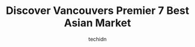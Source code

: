 ---
layout: ampstory
image: https://i0.wp.com/www.auto.or.id/wp-content/uploads/2023/06/de-xing-long-trading-co-ltd-0-vancouver-1686322392.jpeg?resize=640,853
author: techidn
featured: false
description: Vancouver, British Columbia, Canada is a haven for Asian Market enthusiasts, boasting an impressive array of 7 top-notch establishments. Whether youre a seasoned connoisseur or simply curio
title: Discover Vancouvers Premier 7 Best Asian Market
cover:
   title: Discover Vancouvers Premier 7 Best Asian Market
   subtitle: AUTO.OR.ID
   background: https://www.auto.or.id/wp-content/uploads/2023/06/de-xing-long-trading-co-ltd-0-vancouver-1686322392.jpeg

pages: 
 - layout: thirds
   top: <h1>#1 Konbiniya Japan Centre</h1>
   bottom: "<p>Pretty solid little Japanese store. A lot of import goods from Japan, much steeper prices than what you would pay in japan. They offer a wide selection of various goods. </p>"
   background: https://www.auto.or.id/wp-content/uploads/2023/06/de-xing-long-trading-co-ltd-1-vancouver-1686322394.jpeg
   backgroundblur: true
 - layout: thirds
   top: <h1>#2 Kims Mart</h1>
   bottom: "<p>519 E Broadway, Vancouver, BC V5T 1X4, Canada</p>"
   background: https://www.auto.or.id/wp-content/uploads/2023/06/de-xing-long-trading-co-ltd-2-vancouver-1686322394.jpeg
   cta:
      link: https://www.auto.or.id/discover-vancouvers-premier-7-best-asian-market/
      text: Discover Vancouvers Premier 7 Best Asian Market
 - layout: thirds
   top: <h1>#3 Hannam Supermarket</h1>
   bottom: "<p>1323 Robson St #202, Vancouver, BC V6E 1C6, Canada</p>"
   background: https://images.unsplash.com/photo-1577696467479-4c92df55c24a?ixlib=rb-4.0.3&ixid=MnwxMjA3fDB8MHxwaG90by1wYWdlfHx8fGVufDB8fHx8&auto=format&fit=crop&w=640&h=853&q=80
   cta:
      link: https://www.auto.or.id/discover-vancouvers-premier-7-best-asian-market/
      text: Discover Vancouvers Premier 7 Best Asian Market
 - layout: thirds
   top: <h1>#4 H-Mart Dunbar</h1>
   bottom: "<p>5557 Dunbar St, Vancouver, BC V6N 1W5, Canada</p>"
   background: https://images.unsplash.com/photo-1494976388531-d1058494cdd8?ixlib=rb-4.0.3&ixid=MnwxMjA3fDB8MHxwaG90by1wYWdlfHx8fGVufDB8fHx8&auto=format&fit=crop&w=640&h=853&q=80
   cta:
      link: https://www.auto.or.id/discover-vancouvers-premier-7-best-asian-market/
      text: Discover Vancouvers Premier 7 Best Asian Market
 - layout: thirds
   top: <h1>#5 Chong Lee Market</h1>
   bottom: "<p>6399 Victoria Dr, Vancouver, BC V5P 3X5, Canada</p>"
   background: https://images.unsplash.com/photo-1627404958332-cd698bcce36c?ixlib=rb-4.0.3&ixid=MnwxMjA3fDB8MHxwaG90by1wYWdlfHx8fGVufDB8fHx8&auto=format&fit=crop&w=640&h=853&q=80
   cta:
      link: https://www.auto.or.id/discover-vancouvers-premier-7-best-asian-market/
      text: Discover Vancouvers Premier 7 Best Asian Market
 - layout: thirds
   top: <h1>#6 Dong Thanh Supermarket</h1>
   bottom: "<p>1172 Kingsway, Vancouver, BC V5V 3C8, Canada</p>"
   background: https://images.unsplash.com/photo-1607892027477-34542018abc4?ixlib=rb-4.0.3&ixid=MnwxMjA3fDB8MHxwaG90by1wYWdlfHx8fGVufDB8fHx8&auto=format&fit=crop&w=640&h=853&q=80
   cta:
      link: https://www.auto.or.id/discover-vancouvers-premier-7-best-asian-market/
      text: Discover Vancouvers Premier 7 Best Asian Market
 - layout: thirds
   top: <h1>#7 Sakuraya Japanese Supermarket</h1>
   bottom: "<p>523 E Broadway, Vancouver, BC V5T 1X4, Canada</p>"
   background: https://images.unsplash.com/photo-1636325779858-2e355e25f9af?ixlib=rb-4.0.3&ixid=MnwxMjA3fDB8MHxwaG90by1wYWdlfHx8fGVufDB8fHx8&auto=format&fit=crop&w=640&h=853&q=80
   cta:
      link: https://www.auto.or.id/discover-vancouvers-premier-7-best-asian-market/
      text: Discover Vancouvers Premier 7 Best Asian Market
 - layout: thirds
   middle: Continue reading...
   background: https://images.unsplash.com/photo-1563059999-9bcd13ce672d?ixlib=rb-4.0.3&ixid=MnwxMjA3fDB8MHxwaG90by1wYWdlfHx8fGVufDB8fHx8&auto=format&fit=crop&w=640&h=853&q=80
   cta:
      link: https://www.auto.or.id/discover-vancouvers-premier-7-best-asian-market/
      text: Discover Vancouvers Premier 7 Best Asian Market

---